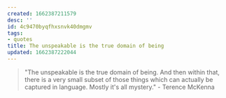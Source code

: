 ```yaml
---
created: 1662387211579
desc: ''
id: 4c9470byqfhxsnvk40dmgmv
tags:
- quotes
title: The unspeakable is the true domain of being
updated: 1662387222044
---
```

   
> "The unspeakable is the true domain of being. And then within that, there is a very small subset of those things which can actually be captured in language. Mostly it's all mystery." - Terence McKenna